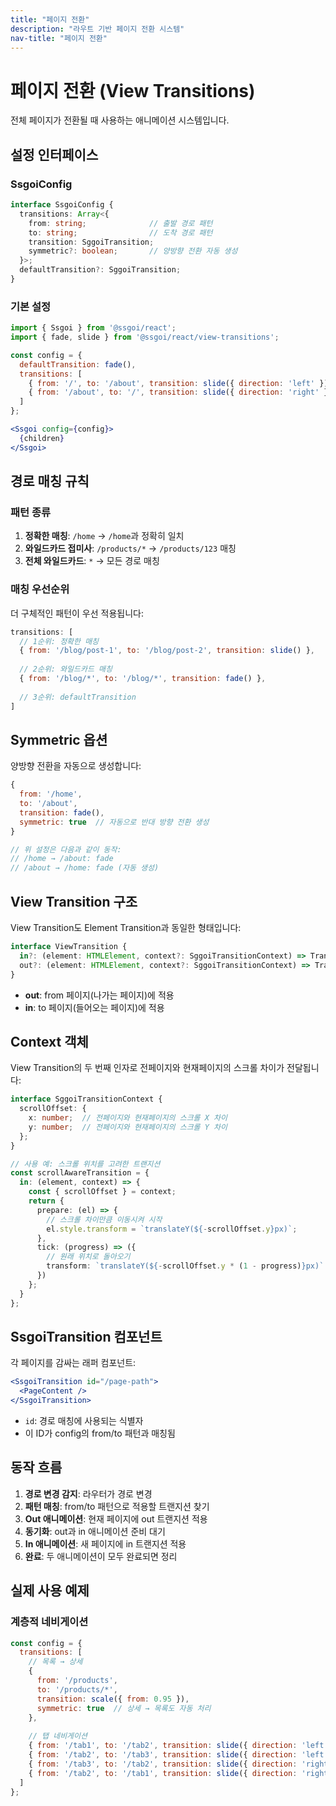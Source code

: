 ```yaml
---
title: "페이지 전환"
description: "라우트 기반 페이지 전환 시스템"
nav-title: "페이지 전환"
---
```


# 페이지 전환 (View Transitions)

전체 페이지가 전환될 때 사용하는 애니메이션 시스템입니다.

## 설정 인터페이스

### SsgoiConfig

```typescript
interface SsgoiConfig {
  transitions: Array<{
    from: string;              // 출발 경로 패턴
    to: string;                // 도착 경로 패턴
    transition: SggoiTransition;
    symmetric?: boolean;       // 양방향 전환 자동 생성
  }>;
  defaultTransition?: SggoiTransition;
}
```

### 기본 설정

```jsx
import { Ssgoi } from '@ssgoi/react';
import { fade, slide } from '@ssgoi/react/view-transitions';

const config = {
  defaultTransition: fade(),
  transitions: [
    { from: '/', to: '/about', transition: slide({ direction: 'left' }) },
    { from: '/about', to: '/', transition: slide({ direction: 'right' }) }
  ]
};

<Ssgoi config={config}>
  {children}
</Ssgoi>
```

## 경로 매칭 규칙

### 패턴 종류

1. **정확한 매칭**: `/home` → `/home`과 정확히 일치
2. **와일드카드 접미사**: `/products/*` → `/products/123` 매칭
3. **전체 와일드카드**: `*` → 모든 경로 매칭

### 매칭 우선순위

더 구체적인 패턴이 우선 적용됩니다:

```javascript
transitions: [
  // 1순위: 정확한 매칭
  { from: '/blog/post-1', to: '/blog/post-2', transition: slide() },
  
  // 2순위: 와일드카드 매칭
  { from: '/blog/*', to: '/blog/*', transition: fade() },
  
  // 3순위: defaultTransition
]
```

## Symmetric 옵션

양방향 전환을 자동으로 생성합니다:

```javascript
{
  from: '/home',
  to: '/about',
  transition: fade(),
  symmetric: true  // 자동으로 반대 방향 전환 생성
}

// 위 설정은 다음과 같이 동작:
// /home → /about: fade
// /about → /home: fade (자동 생성)
```

## View Transition 구조

View Transition도 Element Transition과 동일한 형태입니다:

```typescript
interface ViewTransition {
  in?: (element: HTMLElement, context?: SggoiTransitionContext) => TransitionConfig;
  out?: (element: HTMLElement, context?: SggoiTransitionContext) => TransitionConfig;
}
```

- **out**: from 페이지(나가는 페이지)에 적용
- **in**: to 페이지(들어오는 페이지)에 적용

## Context 객체

View Transition의 두 번째 인자로 전페이지와 현재페이지의 스크롤 차이가 전달됩니다:

```typescript
interface SggoiTransitionContext {
  scrollOffset: {
    x: number;  // 전페이지와 현재페이지의 스크롤 X 차이
    y: number;  // 전페이지와 현재페이지의 스크롤 Y 차이
  };
}

// 사용 예: 스크롤 위치를 고려한 트랜지션
const scrollAwareTransition = {
  in: (element, context) => {
    const { scrollOffset } = context;
    return {
      prepare: (el) => {
        // 스크롤 차이만큼 이동시켜 시작
        el.style.transform = `translateY(${-scrollOffset.y}px)`;
      },
      tick: (progress) => ({
        // 원래 위치로 돌아오기
        transform: `translateY(${-scrollOffset.y * (1 - progress)}px)`
      })
    };
  }
};
```

## SsgoiTransition 컴포넌트

각 페이지를 감싸는 래퍼 컴포넌트:

```jsx
<SsgoiTransition id="/page-path">
  <PageContent />
</SsgoiTransition>
```

- `id`: 경로 매칭에 사용되는 식별자
- 이 ID가 config의 from/to 패턴과 매칭됨

## 동작 흐름

1. **경로 변경 감지**: 라우터가 경로 변경
2. **패턴 매칭**: from/to 패턴으로 적용할 트랜지션 찾기
3. **Out 애니메이션**: 현재 페이지에 out 트랜지션 적용
4. **동기화**: out과 in 애니메이션 준비 대기
5. **In 애니메이션**: 새 페이지에 in 트랜지션 적용
6. **완료**: 두 애니메이션이 모두 완료되면 정리

## 실제 사용 예제

### 계층적 네비게이션

```javascript
const config = {
  transitions: [
    // 목록 → 상세
    { 
      from: '/products', 
      to: '/products/*', 
      transition: scale({ from: 0.95 }),
      symmetric: true  // 상세 → 목록도 자동 처리
    },
    
    // 탭 네비게이션
    { from: '/tab1', to: '/tab2', transition: slide({ direction: 'left' }) },
    { from: '/tab2', to: '/tab3', transition: slide({ direction: 'left' }) },
    { from: '/tab3', to: '/tab2', transition: slide({ direction: 'right' }) },
    { from: '/tab2', to: '/tab1', transition: slide({ direction: 'right' }) }
  ]
};
```